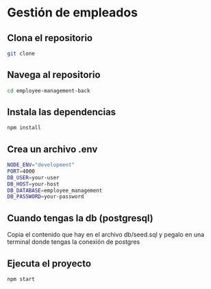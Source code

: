 # Gestión de empleados

## Clona el repositorio

```sh
git clone 
```

## Navega al repositorio
```sh
cd employee-management-back
```

## Instala las dependencias
```sh
npm install
```

## Crea un archivo .env
```sh
NODE_ENV="development"
PORT=4000
DB_USER=your-user
DB_HOST=your-host
DB_DATABASE=employee_management
DB_PASSWORD=your-password
```

## Cuando tengas la db (postgresql)
Copia el contenido que hay en el archivo db/seed.sql y pegalo en una terminal donde tengas la conexión de postgres

## Ejecuta el proyecto
```sh
npm start
```
